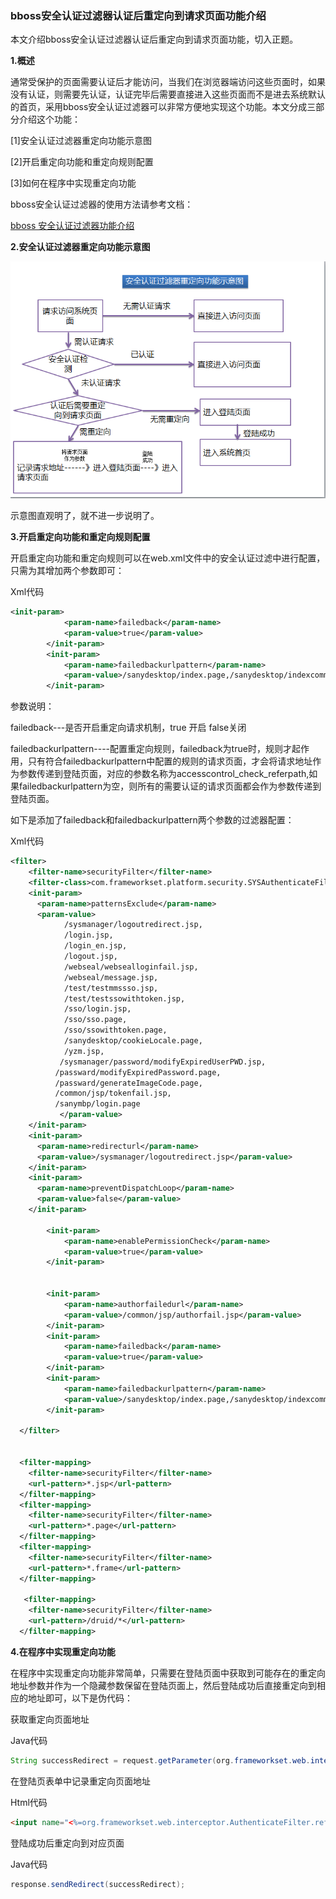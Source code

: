 ### bboss安全认证过滤器认证后重定向到请求页面功能介绍

本文介绍bboss安全认证过滤器认证后重定向到请求页面功能，切入正题。

  **1.概述**

通常受保护的页面需要认证后才能访问，当我们在浏览器端访问这些页面时，如果没有认证，则需要先认证，认证完毕后需要直接进入这些页面而不是进去系统默认的首页，采用bboss安全认证过滤器可以非常方便地实现这个功能。本文分成三部分介绍这个功能：  

[1]安全认证过滤器重定向功能示意图

[2]开启重定向功能和重定向规则配置 

[3]如何在程序中实现重定向功能 

bboss安全认证过滤器的使用方法请参考文档：

[bboss 安全认证过滤器功能介绍](http://yin-bp.iteye.com/blog/1449900)

**2.安全认证过滤器重定向功能示意图**

![](../images/sso/a1e2a075-63ac-37a1-8ac0-371b1a9669e5.gif)

示意图直观明了，就不进一步说明了。

**3.开启重定向功能和重定向规则配置**

开启重定向功能和重定向规则可以在web.xml文件中的安全认证过滤中进行配置，只需为其增加两个参数即可：

Xml代码

```xml
<init-param>  
            <param-name>failedback</param-name>  
            <param-value>true</param-value>  
        </init-param>  
        <init-param>  
            <param-name>failedbackurlpattern</param-name>  
            <param-value>/sanydesktop/index.page,/sanydesktop/indexcommon.page</param-value>  
        </init-param> 
```

参数说明：

failedback---是否开启重定向请求机制，true 开启 false关闭

failedbackurlpattern----配置重定向规则，failedback为true时，规则才起作用，只有符合failedbackurlpattern中配置的规则的请求页面，才会将请求地址作为参数传递到登陆页面，对应的参数名称为accesscontrol_check_referpath,如果failedbackurlpattern为空，则所有的需要认证的请求页面都会作为参数传递到登陆页面。

如下是添加了failedback和failedbackurlpattern两个参数的过滤器配置：

Xml代码

```xml
<filter>  
    <filter-name>securityFilter</filter-name>  
    <filter-class>com.frameworkset.platform.security.SYSAuthenticateFilter</filter-class>  
    <init-param>  
      <param-name>patternsExclude</param-name>  
      <param-value>  
            /sysmanager/logoutredirect.jsp,  
            /login.jsp,  
            /login_en.jsp,  
            /logout.jsp,  
            /webseal/websealloginfail.jsp,  
            /webseal/message.jsp,  
            /test/testmmssso.jsp,  
            /test/testssowithtoken.jsp,  
            /sso/login.jsp,  
            /sso/sso.page,  
            /sso/ssowithtoken.page,  
            /sanydesktop/cookieLocale.page,  
            /yzm.jsp,  
           /sysmanager/password/modifyExpiredUserPWD.jsp,  
          /passward/modifyExpiredPassword.page,  
          /passward/generateImageCode.page,  
          /common/jsp/tokenfail.jsp,  
          /sanymbp/login.page  
           </param-value>  
    </init-param>  
    <init-param>  
      <param-name>redirecturl</param-name>  
      <param-value>/sysmanager/logoutredirect.jsp</param-value>  
    </init-param>  
    <init-param>  
      <param-name>preventDispatchLoop</param-name>  
      <param-value>false</param-value>  
    </init-param>   
      
        <init-param>  
            <param-name>enablePermissionCheck</param-name>  
            <param-value>true</param-value>  
        </init-param>  
           
          
        <init-param>  
            <param-name>authorfailedurl</param-name>  
            <param-value>/common/jsp/authorfail.jsp</param-value>  
        </init-param>  
        <init-param>  
            <param-name>failedback</param-name>  
            <param-value>true</param-value>  
        </init-param>  
        <init-param>  
            <param-name>failedbackurlpattern</param-name>  
            <param-value>/sanydesktop/index.page,/sanydesktop/indexcommon.page</param-value>  
        </init-param>  
           
  </filter>  
  
   
  <filter-mapping>  
    <filter-name>securityFilter</filter-name>  
    <url-pattern>*.jsp</url-pattern>  
  </filter-mapping>  
  <filter-mapping>  
    <filter-name>securityFilter</filter-name>  
    <url-pattern>*.page</url-pattern>  
  </filter-mapping>  
  <filter-mapping>  
    <filter-name>securityFilter</filter-name>  
    <url-pattern>*.frame</url-pattern>  
  </filter-mapping>  
    
   <filter-mapping>  
    <filter-name>securityFilter</filter-name>  
    <url-pattern>/druid/*</url-pattern>  
  </filter-mapping>  
```

**4.在程序中实现重定向功能**

在程序中实现重定向功能非常简单，只需要在登陆页面中获取到可能存在的重定向地址参数并作为一个隐藏参数保留在登陆页面上，然后登陆成功后直接重定向到相应的地址即可，以下是伪代码：

获取重定向页面地址

Java代码 

```java
String successRedirect = request.getParameter(org.frameworkset.web.interceptor.AuthenticateFilter.referpath_parametername);  
```

在登陆页表单中记录重定向页面地址

Html代码

```html
<input name="<%=org.frameworkset.web.interceptor.AuthenticateFilter.referpath_parametername %>" type="hidden" value="<%=successRedirect%>"/>  
```

登陆成功后重定向到对应页面

Java代码

```java
response.sendRedirect(successRedirect); 
```

